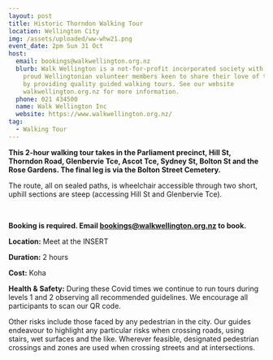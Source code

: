 ```yaml
---
layout: post
title: Historic Thorndon Walking Tour
location: Wellington City
img: /assets/uploaded/ww-whw21.png
event_date: 2pm Sun 31 Oct
host:
  email: bookings@walkwellington.org.nz
  blurb: Walk Wellington is a not-for-profit incorporated society with about 25
    proud Wellingtonian volunteer members keen to share their love of the city
    by providing quality guided walking tours. See our website
    walkwellington.org.nz for more information.
  phone: 021 434500
  name: Walk Wellington Inc
  website: https://www.walkwellington.org.nz/
tag:
  - Walking Tour
---
```

**This 2-hour walking tour takes in the Parliament precinct, Hill St, Thorndon Road, Glenbervie Tce, Ascot Tce, Sydney St, Bolton St and the Rose Gardens. The final leg is via the Bolton Street Cemetery.** 

The route, all on sealed paths, is wheelchair accessible through two short, uphill sections are steep (accessing Hill St and Glenbervie Tce).

<br>

**Booking is required. Email bookings@walkwellington.org.nz to book.** 

**Location:** Meet at the INSERT

**Duration:** 2 hours 

**Cost:** Koha

**Health & Safety:** During these Covid times we continue to run tours during levels 1 and 2 observing all recommended guidelines. We encourage all participants to scan our QR code. 

Other risks include those faced by any pedestrian in the city. Our guides endeavour to highlight any particular risks when crossing roads, using stairs, wet surfaces and the like. Wherever feasible, designated pedestrian crossings and zones are used when crossing streets and at intersections.